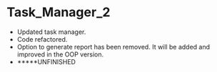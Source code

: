 # Task_Manager_2
- Updated task manager.
- Code refactored.
- Option to generate report has been removed. It will be added and improved in the OOP version.
- *****UNFINISHED
